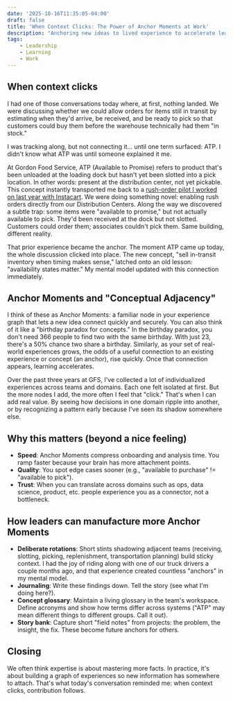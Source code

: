 ```yaml
---
date: '2025-10-16T11:35:05-04:00'
draft: false
title: 'When Context Clicks: The Power of Anchor Moments at Work'
description: "Anchoring new ideas to lived experience to accelerate learning and cross-functional impact."
tags:
    - Leadership
    - Learning
    - Work
---
```


## When context clicks
I had one of those conversations today where, at first, nothing landed. We were discussing whether we could allow orders for items still in transit by estimating when they'd arrive, be received, and be ready to pick so that customers could buy them before the warehouse technically had them "in stock."

I was tracking along, but not connecting it... until one term surfaced: ATP. I didn't know what ATP was until someone explained it me.

At Gordon Food Service, ATP (Available to Promise) refers to product that's been unloaded at the loading dock but hasn't yet been slotted into a pick location. In other words: present at the distribution center, not yet pickable. This concept instantly transported me back to a [rush-order pilot I worked on last year with Instacart](https://www.instacart.com/company/instacart-business/introducing-will-call-delivery-a-fast-reliable-solution-for-supply-chain-challenges/). We were doing something novel: enabling rush orders directly from our Distribution Centers. Along the way we discovered a subtle trap: some items were "available to promise," but not actually available to pick. They'd been received at the dock but not slotted. Customers could order them; associates couldn't pick them. Same building, different reality.

That prior experience became the anchor. The moment ATP came up today, the whole discussion clicked into place. The new concept, "sell in-transit inventory when timing makes sense," latched onto an old lesson: "availability states matter." My mental model updated with this connection immediately.

## Anchor Moments and "Conceptual Adjacency"
I think of these as Anchor Moments: a familiar node in your experience graph that lets a new idea connect quickly and securely. You can also think of it like a "birthday paradox for concepts." In the birthday paradox, you don't need 366 people to find two with the same birthday. With just 23, there's a 50% chance two share a birthday. Similarly, as your set of real-world experiences grows, the odds of a useful connection to an existing experience or concept (an anchor), rise quickly. Once that connection appears, learning accelerates.

Over the past three years at GFS, I've collected a lot of individualized experiences across teams and domains. Each one felt isolated at first. But the more nodes I add, the more often I feel that "click." That's when I can add real value. By seeing how decisions in one domain ripple into another, or by recognizing a pattern early because I've seen its shadow somewhere else.

## Why this matters (beyond a nice feeling)
- **Speed**: Anchor Moments compress onboarding and analysis time. You ramp faster because your brain has more attachment points.
- **Quality**: You spot edge cases sooner (e.g., "available to purchase" != "available to pick").
- **Trust**: When you can translate across domains such as ops, data science, product, etc. people experience you as a connector, not a bottleneck.

## How leaders can manufacture more Anchor Moments
- **Deliberate rotations**: Short stints shadowing adjacent teams (receiving, slotting, picking, replenishment, transportation planning) build sticky context. I had the joy of riding along with one of our truck drivers a couple months ago, and that experience created countless "anchors" in my mental model.
- **Journaling**: Write these findings down. Tell the story (see what I'm doing here?).
- **Concept glossary**: Maintain a living glossary in the team's workspace. Define acronyms and show how terms differ across systems ("ATP" may mean different things to different groups. Call it out).
- **Story bank**: Capture short "field notes" from projects: the problem, the insight, the fix. These become future anchors for others.

## Closing
We often think expertise is about mastering more facts. In practice, it's about building a graph of experiences so new information has somewhere to attach. That's what today's conversation reminded me: when context clicks, contribution follows.

